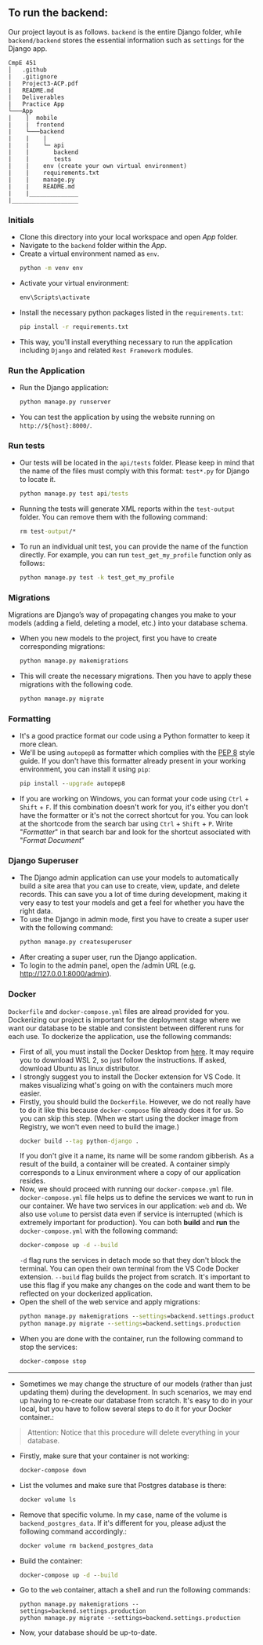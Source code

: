 ## To run the backend: 

Our project layout is as follows. `backend` is the entire Django folder, while `backend/backend` stores the essential information such as `settings` for the Django app.
```
CmpE 451
│   .github
|   .gitignore
|   Project3-ACP.pdf
|   README.md
|   Deliverables
|   Practice App
└───App
|    │  mobile
|    |  frontend
|    └───backend
|    |    |
|    |    └─ api
|    |       backend
|    |       tests
|    |    env (create your own virtual environment)
|    |    requirements.txt
|    |    manage.py
|    |    README.md
|    |______________
|___________________
```
      

### Initials

* Clone this directory into your local workspace and open _App_ folder.
* Navigate to the `backend` folder within the _App_. 
* Create a virtual environment named as ```env```.
   ```cmd
   python -m venv env  
   ```
* Activate your virtual environment:
   ```cmd
   env\Scripts\activate
   ```
* Install the necessary python packages listed in the ```requirements.txt```:
   ```cmd
   pip install -r requirements.txt
   ```
* This way, you'll install everything necessary to run the application including `Django` and related `Rest Framework` modules.

### Run the Application

* Run the Django application:
   ```cmd
   python manage.py runserver
   ```
* You can test the application by using the website running on ```http://${host}:8000/```.

### Run tests
* Our tests will be located in the `api/tests` folder. Please keep in mind that the name of the files must comply with this format: `test*.py` for Django to locate it.
   ```cmd
   python manage.py test api/tests
   ```
* Running the tests will generate XML reports within the `test-output` folder. You can remove them with the following command:
   ```cmd
   rm test-output/*
   ```
* To run an individual unit test, you can provide the name of the function directly. For example, you can run `test_get_my_profile` function only as follows:
   ```cmd
   python manage.py test -k test_get_my_profile
   ```
### Migrations
Migrations are Django’s way of propagating changes you make to your models (adding a field, deleting a model, etc.) into your database schema.

* When you new models to the project, first you have to create corresponding migrations:
   ```cmd
   python manage.py makemigrations
   ```
* This will create the necessary migrations. Then you have to apply these migrations with the following code.
   ```cmd
   python manage.py migrate
   ```

### Formatting
* It's a good practice format our code using a Python formatter to keep it more clean.
* We'll be using `autopep8` as formatter which complies with the [PEP 8](https://peps.python.org/pep-0008/) style guide. If you don't have this formatter already present in your working environment, you can install it using `pip`:
   ```cmd
   pip install --upgrade autopep8
   ```
* If you are working on Windows, you can format your code using `Ctrl` + `Shift` + `F`. If this combination doesn't work for you, it's either you don't have the formatter or it's not the correct shortcut for you. You can look at the shortcode from the search bar using `Ctrl` + `Shift` + `P`. Write "_Formatter_" in that search bar and look for the shortcut associated with "_Format Document_" 

### Django Superuser
* The Django admin application can use your models to automatically build a site area that you can use to create, view, update, and delete records. This can save you a lot of time during development, making it very easy to test your models and get a feel for whether you have the right data.
* To use the Django in admin mode, first you have to create a super user with the following command:
   ```cmd
   python manage.py createsuperuser
   ```
* After creating a super user, run the Django application.
* To login to the admin panel, open the /admin URL (e.g. http://127.0.0.1:8000/admin).


### Docker
`Dockerfile` and `docker-compose.yml` files are alread provided for you. Dockerizing our project is important for the deployment stage where we want our database to be stable and consistent between different runs for each use. To dockerize the application, use the following commands:
* First of all, you must install the Docker Desktop from [here](https://www.docker.com/). It may require you to download WSL 2, so just follow the instructions. If asked, download Ubuntu as linux distributor.
* I strongly suggest you to install the Docker extension for VS Code. It makes visualizing what's going on with the containers much more easier.
* Firstly, you should build the `Dockerfile`. However, we do not really have to do it like this because `docker-compose` file already does it for us. So you can skip this step. (When we start using the docker image from Registry, we won't even need to build the image.)
   ```cmd
   docker build --tag python-django .
   ```
   If you don't give it a name, its name will be some random gibberish. As a result of the build, a container will be created. A container simply corresponds to a Linux environment where a copy of our application resides.
* Now, we should proceed with running our `docker-compose.yml` file. `docker-compose.yml` file helps us to define the services we want to run in our container. We have two services in our application: `web` and `db`. We also use `volume` to persist data even if service is interrupted (which is extremely important for production). You can both **build** and **run** the `docker-compose.yml` with the following command:
   ```cmd
   docker-compose up -d --build
   ```
   `-d` flag runs the services in detach mode so that they don't block the terminal. You can open their own terminal from the VS Code Docker extension. `--build` flag builds the project from scratch. It's important to use this flag if you make any changes on the code and want them to be reflected on your dockerized application.
* Open the shell of the web service and apply migrations:
   ```cmd
   python manage.py makemigrations --settings=backend.settings.production
   python manage.py migrate --settings=backend.settings.production
   ```
* When you are done with the container, run the following command to stop the services:
   ```cmd
   docker-compose stop
   ```
---
* Sometimes we may change the structure of our models (rather than just updating them) during the development. In such scenarios, we may end up having to re-create our database from scratch. It's easy to do in your local, but you have to follow several steps to do it for your Docker container.:
> Attention: Notice that this procedure will delete everything in your database. 
   * Firstly, make sure that your container is not working:
      ```cmd
      docker-compose down
      ```
   * List the volumes and make sure that Postgres database is there:
      ```cmd
      docker volume ls
      ```
   * Remove that specific volume. In my case, name of the volume is `backend_postgres_data`. If it's different for you, please adjust the following command accordingly.:
      ```cmd
      docker volume rm backend_postgres_data
      ```
   * Build the container:
      ```cmd
      docker-compose up -d --build
      ```
   * Go to the `web` container, attach a shell and run the following commands:
      ```
      python manage.py makemigrations --settings=backend.settings.production
      python manage.py migrate --settings=backend.settings.production
      ``` 
   * Now, your database should be up-to-date.